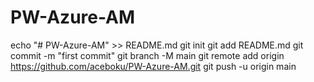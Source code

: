 # PW-Azure-AM
echo "# PW-Azure-AM" >> README.md
git init
git add README.md
git commit -m "first commit"
git branch -M main
git remote add origin https://github.com/aceboku/PW-Azure-AM.git
git push -u origin main
